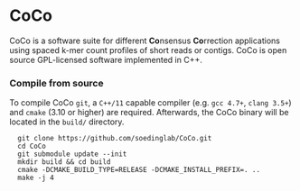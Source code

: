 # CoCo

CoCo is a software suite for different **Co**nsensus **Co**rrection applications using spaced k-mer count profiles of short reads or contigs. CoCo is open source GPL-licensed software implemented in C++.

### Compile from source
To compile CoCo `git`, a `C++/11` capable compiler (e.g. `gcc 4.7+`, `clang 3.5+`) and `cmake` (3.10 or higher) are required. Afterwards, the CoCo binary will be located in the `build/` directory.

      git clone https://github.com/soedinglab/CoCo.git
      cd CoCo
      git submodule update --init
      mkdir build && cd build
      cmake -DCMAKE_BUILD_TYPE=RELEASE -DCMAKE_INSTALL_PREFIX=. ..
      make -j 4
